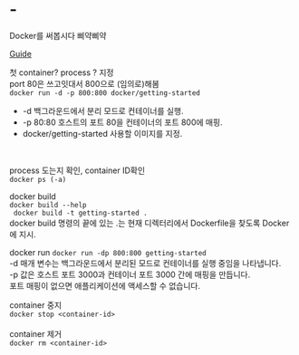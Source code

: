 # -
Docker를 써봅시다 삐약삐약

[Guide](https://learn.microsoft.com/ko-kr/visualstudio/docker/tutorials/docker-tutorial)
  
  
첫 container? process ? 지정  
port 80은 쓰고잇대서 800으로 (임의로)해봄  
```docker run -d -p 800:800 docker/getting-started```  
* -d 백그라운드에서 분리 모드로 컨테이너를 실행.
* -p 80:80 호스트의 포트 80을 컨테이너의 포트 800에 매핑.
* docker/getting-started 사용할 이미지를 지정.
<br/>

  
process 도는지 확인, container ID확인  
```docker ps (-a)``` 
  
  
 docker build  
 ```docker build --help```  
 ``` docker build -t getting-started .```  
docker build 명령의 끝에 있는 .는 현재 디렉터리에서 Dockerfile을 찾도록 Docker에 지시.
  
  
 docker run
 ```docker run -dp 800:800 getting-started```  
 -d 매개 변수는 백그라운드에서 분리된 모드로 컨테이너를 실행 중임을 나타냅니다.  
 -p 값은 호스트 포트 3000과 컨테이너 포트 3000 간에 매핑을 만듭니다.  
 포트 매핑이 없으면 애플리케이션에 액세스할 수 없습니다.
  
  
container 중지  
```docker stop <container-id>```
<br/>
<br/>
container 제거  
```docker rm <container-id>```
